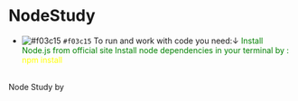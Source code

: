 ﻿# NodeStudy

- ![#f03c15](https://via.placeholder.com/15/f03c15/000000?text=+) `#f03c15` To run and work with code you need:↓ 
<span style="color: green"> Install Node.js from official site </span>
<span style="color: green"> Install node dependencies  in your terminal by : <span style="color: yellow"> npm install</span> </span>
<br>
Node Study by <and1tarnavskyi@gmail.com>
